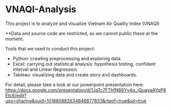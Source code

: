 # VNAQI-Analysis
This project is to analyze and visualize Vietnam Air Quality Index (VNAQI) 

**Data and source code are restricted, so we cannot public these at the moment.

Tools that we used to conduct this project:
- Python: crawling preprocessing and exploring data.
- Excel: carrying out statistical analysis: hypothesis testing, confident interval and Linear Regression.
- Tableau: visualizing data and create story and dashboards.

For detail, please take a look at our powerpoint presentation here: \
https://docs.google.com/presentation/d/1JaTc7FThfN88Yy4q_jQuayaAYqP8Etc6/edit?usp=sharing&ouid=101885882634846877833&rtpof=true&sd=true
